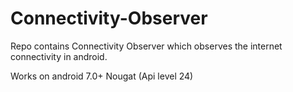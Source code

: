# Connectivity-Observer
Repo contains Connectivity Observer which observes the internet connectivity in android.

Works on android 7.0+ Nougat (Api level 24)

